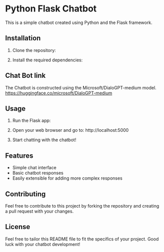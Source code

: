 # Python Flask Chatbot

This is a simple chatbot created using Python and the Flask framework.

## Installation

1. Clone the repository:

2. Install the required dependencies:

## Chat Bot link
The Chatbot is constructed using the Microsoft/DialoGPT-medium model.
   https://huggingface.co/microsoft/DialoGPT-medium
## Usage

1. Run the Flask app:

2. Open your web browser and go to: http://localhost:5000

3. Start chatting with the chatbot!

## Features

- Simple chat interface
- Basic chatbot responses
- Easily extensible for adding more complex responses

## Contributing

Feel free to contribute to this project by forking the repository and creating a pull request with your changes.

## License

Feel free to tailor this README file to fit the specifics of your project. Good luck with your chatbot development!
